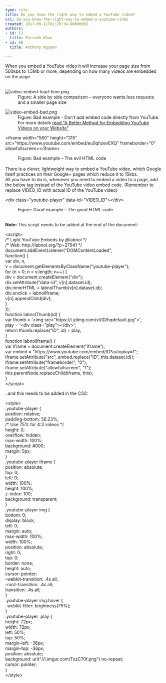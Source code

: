```yaml
---
type: rule
title: Do you know the right way to embed a YouTube video?
uri: do-you-know-the-right-way-to-embed-a-youtube-video
created: 2017-09-11T01:29:34.0000000Z
authors:
- id: 51
  title: Farrukh Khan
- id: 60
  title: Anthony Nguyen

---
```




<span class='intro'> When you embed a YouTube video it will increase your page size from 500kbs to 1.5Mb or more, depending on how many videos are embedded on the page.<br><br> </span>

<dl class="image"><dt> <img src="video-embed-load-time.png" alt="video-embed-load-time.png" /> </dt><dd>Figure&#58; A side by side comparison – everyone wants less requests and a smaller page size</dd></dl><dl class="badImage"><dt><img src="video-embed-bad.png" alt="video-embed-bad.png" /> </dt> <dd>Figure&#58; Bad example - Don’t add embed code directly from YouTube. For more details <a href="https&#58;//www.labnol.org/internet/light-youtube-embeds/27941/">read &quot;A Better Method for Embedding YouTube Videos on your Website&quot; </a></dd></dl><p class="ssw15-rteElement-CodeArea">&lt;iframe width=&quot;560&quot; height=&quot;315&quot; src=&quot;https&#58;//www.youtube.com/embed/eu0qhzevEXQ&quot; frameborder=&quot;0&quot; allowfullscreen&gt;&lt;/iframe&gt;</p><dd class="ssw15-rteElement-FigureBad">Figure&#58; Bad example – The evil HTML code</dd> <br>There is a clever, lightweight way to embed a YouTube video, which Google itself practices on their Google+ pages which reduce it to 15kbs.<br>All you have to do is, whenever you need to embed a video to a page, add the below tag instead of the YouTube video embed code. (Remember to replace VIDEO_ID with actual ID of the YouTube video)<br><p class="ssw15-rteElement-CodeArea">&lt;div class=&quot;youtube-player&quot; data-id=&quot;VIDEO_ID&quot;&gt;&lt;/div&gt;</p><dd class="ssw15-rteElement-FigureGood">Figure&#58; Good example – The good HTML code</dd><br> 
<p><strong>Note&#58; </strong>This script needs to be added at the end of the document&#58; <br></p><p class="ssw15-rteElement-CodeArea">&lt;script&gt;<br>/* Light YouTube Embeds by @labnol */<br>/* Web&#58; http&#58;//labnol.org/?p=27941 */<br>document.addEventListener(&quot;DOMContentLoaded&quot;,<br>function() &#123;<br>var div, n,<br>v = document.getElementsByClassName(&quot;youtube-player&quot;);<br>for (n = 0; n &lt; v.length; n++) &#123;<br>div = document.createElement(&quot;div&quot;);<br>div.setAttribute(&quot;data-id&quot;, v[n].dataset.id);<br>div.innerHTML = labnolThumb(v[n].dataset.id);<br>div.onclick = labnolIframe;<br>v[n].appendChild(div);<br>&#125;<br>&#125;);<br>function labnolThumb(id) &#123;<br>var thumb = '&lt;img src=&quot;https&#58;//i.ytimg.com/vi/ID/hqdefault.jpg&quot;&gt;',<br>play = '&lt;div class=&quot;play&quot;&gt;&lt;/div&gt;';<br>return thumb.replace(&quot;ID&quot;, id) + play;<br>&#125;<br>function labnolIframe() &#123;<br>var iframe = document.createElement(&quot;iframe&quot;);<br>var embed = &quot;https&#58;//www.youtube.com/embed/ID?autoplay=1&quot;;<br>iframe.setAttribute(&quot;src&quot;, embed.replace(&quot;ID&quot;, this.dataset.id));<br>iframe.setAttribute(&quot;frameborder&quot;, &quot;0&quot;);<br>iframe.setAttribute(&quot;allowfullscreen&quot;, &quot;1&quot;);<br>this.parentNode.replaceChild(iframe, this);<br>&#125;<br>&lt;/script&gt;​<br></p><p>..and this needs to be added in the CSS&#58; <br></p><p class="ssw15-rteElement-CodeArea">&lt;style&gt;<br>.youtube-player &#123;<br>position&#58; relative;<br>padding-bottom&#58; 56.23%;<br>/* Use 75% for 4&#58;3 videos */<br>height&#58; 0;<br>overflow&#58; hidden;<br>max-width&#58; 100%;<br>background&#58; #000;<br>margin&#58; 5px;<br>&#125;<br>.youtube-player iframe &#123;<br>position&#58; absolute;<br>top&#58; 0;<br>left&#58; 0;<br>width&#58; 100%;<br>height&#58; 100%;<br>z-index&#58; 100;<br>background&#58; transparent;<br>&#125;<br>.youtube-player img &#123;<br>bottom&#58; 0;<br>display&#58; block;<br>left&#58; 0;<br>margin&#58; auto;<br>max-width&#58; 100%;<br>width&#58; 100%;<br>position&#58; absolute;<br>right&#58; 0;<br>top&#58; 0;<br>border&#58; none;<br>height&#58; auto;<br>cursor&#58; pointer;<br>-webkit-transition&#58; .4s all;<br>-moz-transition&#58; .4s all;<br>transition&#58; .4s all;<br>&#125;<br>.youtube-player img&#58;hover &#123;<br>-webkit-filter&#58; brightness(75%);<br>&#125;<br>.youtube-player .play &#123;<br>height&#58; 72px;<br>width&#58; 72px;<br>left&#58; 50%;<br>top&#58; 50%;<br>margin-left&#58; -36px;<br>margin-top&#58; -36px;<br>position&#58; absolute;<br>background&#58; url(&quot;//i.imgur.com/TxzC70f.png&quot;) no-repeat;<br>cursor&#58; pointer;<br>&#125;<br>&lt;/style&gt;</p><p>​<br></p>


